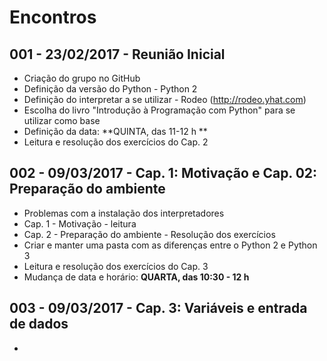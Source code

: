 # Encontros

## 001 - 23/02/2017 - Reunião Inicial

* Criação do grupo no GitHub
* Definição da versão do Python - Python 2
* Definição do interpretar a se utilizar - Rodeo (http://rodeo.yhat.com)
* Escolha do livro "Introdução à Programação com Python" para se utilizar como base
* Definição da data: **QUINTA, das 11-12 h **
* Leitura e resolução dos exercícios do Cap. 2

## 002 - 09/03/2017 - Cap. 1: Motivação e Cap. 02: Preparação do ambiente
 
* Problemas com a instalação dos interpretadores
* Cap. 1 - Motivação - leitura
* Cap. 2 - Preparação do ambiente - Resolução dos exercícios
* Criar e manter uma pasta com as diferenças entre o Python 2 e Python 3
* Leitura e resolução dos exercícios do Cap. 3
* Mudança de data e horário: **QUARTA, das 10:30 - 12 h**

## 003 - 09/03/2017 - Cap. 3: Variáveis e entrada de dados

* 
